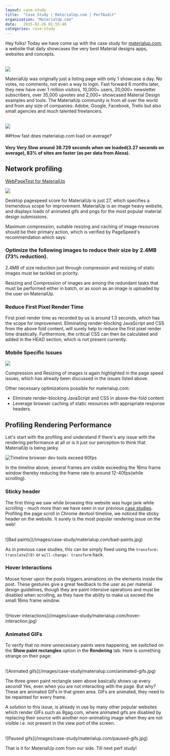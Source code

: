 ```yaml
---
layout: case-study
title:  "Case Study | MaterialUp.com | PerfAudit"
organization: "MaterialUp.com"
date:   2015-02-26 01:55:40
categories: case-study
---
```


Hey folks! Today we have come up with the case study for <a href="http://www.materialup.com/" target="_blank">materialup.com</a>, a website that daily showcases the very best Material designs apps, websites and concepts.

<br><img class="center" src="/images/case-study/materialup.com/homepage.jpg"><br>

MaterialUp was originally just a listing page with only 1 showcase a day. No votes, no comments, not even a way to login. Fast forward 6 months later, they new have over 1 million visitors, 10,000+ users, 20,000+ newsletter subscribers, over 35,000 upvotes and 2,000+ showcased Material Design examples and tools. The MaterialUp community is from all over the world and from any size of companies: Adobe, Google, Facebook, Trello but also small agencies and much talented freelancers.

<br><a href="http://www.alexa.com/siteinfo/materialup.com" target="_blank" rel="nofollow" title="MaterialUp Alexa Rank"><img src="/images/case-study/materialup.com/alexa-ranking.png"></a>

##How fast does materialup.com load on average?

#### Very Very Slow around 38.729 seconds when we loaded(3.27 seconds on average), 83% of sites are faster (as per data from Alexa).

## Network profiling

<a href="http://www.webpagetest.org/result/150729_3F_110E/" target="_blank" rel="nofollow">WebPageTest for MaterialUp</a>

<a href="https://developers.google.com/speed/pagespeed/insights/?url=www.materialup.com&tab=mobile" target="_blank"  rel="nofollow" title="MaterialUp desktop improvements"><img src="/images/case-study/materialup.com/pagespeed-score-desktop.png"></a>

Desktop pagespeed score for MaterialUp is just 27, which specifies a tremendous scope for improvement. MaterialUp is an image heavy website, and displays loads of animated gifs and pngs for the most popular material design submissions.

Maximum compression, suitable resizing and caching of image resources should be their primary action, which is verified by PageSpeed's recommendation which says:

### Optimize the following images to reduce their size by 2.4MB (73% reduction).

2.4MB of size reduction just through compression and resizing of static images must be tackled on priority.

Resizing and Compression of images are among the redundant tasks that must be performed either in batch, or as soon as an image is uploaded by the user on MaterialUp.

### Reduce First Pixel Render Time

First pixel render time as recorded by us is around 1.3 seconds, which has the scope for improvement. Eliminating render-blocking JavaScript and CSS from the above fold content, will surely help to reduce the first pixel render time drastically. Furthermore, the critical CSS can then be calculated and added in the HEAD section, which is not present currently.

### Mobile Specific Issues

<a href="https://developers.google.com/speed/pagespeed/insights/?url=www.materialup.com&tab=mobile" target="_blank" rel="nofollow" title="MaterialUp mobile improvements"><img src="/images/case-study/materialup.com/pagespeed-score-mobile.png"></a>

Compression and Resizing of images is again highlighted in the page speed issues, which has already been discussed in the issues listed above.

Other necessary optimizations possible for materialup.com:

* Eliminate render-blocking JavaScript and CSS in above-the-fold content
* Leverage browser caching of static resources with appropriate response headers.

## Profiling Rendering Performance

Let's start with the profiling and understand if there's any issue with the rendering performance at all or is it just our perception to think that MaterialUp is being janky.

![Timeline browser dev tools exceed 60fps](/images/case-study/materialup.com/devtools-timeline-paint-operations.jpg)

In the timeline above, several frames are visible exceeding the 16ms frame window thereby reducing the frame rate to around 12-40fps(while scrolling).

### Sticky header

The first thing we saw while browsing this website was huge jank while scrolling - much more than we have seen in our previous [case studies](/case-study/hindustantimes.com/). Profiling the page scroll in Chrome devtool timeline, we noticed the sticky header on the website. It surely is the most popular rendering issue on the web!

<br>
![Bad paints](/images/case-study/materialup.com/bad-paints.jpg)

As in previous case studies, this can be simply fixed using the `transform: translateZ(0)` or `will-change: transform` hack.

### Hover Interactions

Mouse hover upon the posts triggers animations on the elements inside the post. These gestures give a great feedback to the user as per material design guidelines, though they are paint intensive operations and must be disabled when scrolling, as they have the ability to make us exceed the small 16ms frame window.

<br>
![Hover interactions](/images/case-study/materialup.com/hover-interaction.jpg)

### Animated GIFs

To verify that no more unnecessary paints were happening, we switched on the **Show paint rectangles** option in the **Rendering** tab. Here is something strange on their page:

<br>
![Animated gifs](/images/case-study/materialup.com/animated-gifs.jpg)

The three green paint rectangle seen above basically shows up every second! Yes, even when you are not interacting with the page. But why? These are animated GIFs in that green area. GIFs are animated, they need to be repainted for every frame.

A solution to this issue, is already in use by many other popular websites which render GIFs such as 9gag.com, where animated gifs are disabled by replacing their source with another non-animating image when they are not visible i.e. not present in the view port of the screen.

<br>
![Paused gifs](/images/case-study/materialup.com/paused-gifs.jpg)

That is it for MaterialUp.com from our side. Till next perf study!
